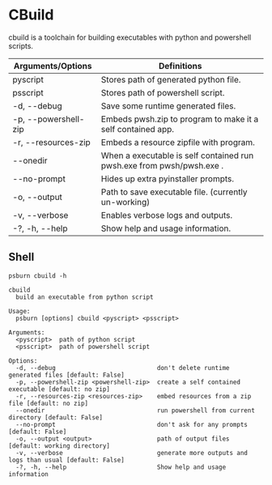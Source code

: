 # CBuild

cbuild is a toolchain for building executables with python and powershell scripts.

| Arguments/Options    | Definitions                                                           |
|----------------------|-----------------------------------------------------------------------|
| pyscript             | Stores path of generated python file.                                 |
| psscript             | Stores path of powershell script.                                     |
| -d, --debug          | Save some runtime generated files.                                    |
| -p, --powershell-zip | Embeds pwsh.zip to program to make it a self contained app.           |
| -r, --resources-zip  | Embeds a resource zipfile with program.                               |
| --onedir             | When a executable is self contained run pwsh.exe from pwsh/pwsh.exe . |
| --no-prompt          | Hides up extra pyinstaller prompts.                                   |
| -o, --output         | Path to save executable file. (currently un-working)                  |
| -v, --verbose        | Enables verbose logs and outputs.                                     |
| -?, -h, --help       | Show help and usage information.                                      |

## Shell

```shell
psburn cbuild -h
```

```
cbuild
  build an executable from python script

Usage:
  psburn [options] cbuild <pyscript> <psscript>

Arguments:
  <pyscript>  path of python script
  <psscript>  path of powershell script

Options:
  -d, --debug                            don't delete runtime generated files [default: False]
  -p, --powershell-zip <powershell-zip>  create a self contained executable [default: no zip]
  -r, --resources-zip <resources-zip>    embed resources from a zip file [default: no zip]
  --onedir                               run powershell from current directory [default: False]
  --no-prompt                            don't ask for any prompts [default: False]
  -o, --output <output>                  path of output files [default: working directory]
  -v, --verbose                          generate more outputs and logs than usual [default: False]
  -?, -h, --help                         Show help and usage information
```
